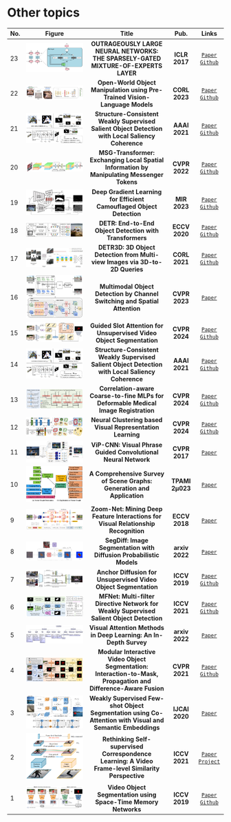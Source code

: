 # Other topics

|No.   |Figure   |Title   |Pub.  |Links|
|-----|:-----:|:-----:|:-----:|:---:|
|23|![bi](IM/MOE.png)|__OUTRAGEOUSLY LARGE NEURAL NETWORKS: THE SPARSELY-GATED MIXTURE-OF-EXPERTS LAYER__|__ICLR 2017__|[`Paper`](https://arxiv.org/pdf/1701.06538) [`Github`](https://github.com/lucidrains/mixture-of-experts)| 
|22|![bi](IM/MOO.png)|__Open-World Object Manipulation using Pre-Trained Vision-Language Models__|__CORL 2023__|[`Paper`](https://arxiv.org/abs/2303.00905) [`Github`](https://robot-moo.github.io/)|
|21|![bi](IM/SCSOD.png)|__Structure-Consistent Weakly Supervised Salient Object Detection with Local Saliency Coherence__|__AAAI 2021__|[`Paper`](https://cdn.aaai.org/ojs/16434/16434-13-19928-1-2-20210518.pdf) [`Github`](https://github.com/siyueyu/SCWSSOD)|
|20|![bi](IM/MSG.png)|__MSG-Transformer: Exchanging Local Spatial Information by Manipulating Messenger Tokens__|__CVPR 2022__|[`Paper`](https://openaccess.thecvf.com/content/CVPR2022/papers/Fang_MSG-Transformer_Exchanging_Local_Spatial_Information_by_Manipulating_Messenger_Tokens_CVPR_2022_paper.pdf) [`Github`](https://github.com/hustvl/MSG-Transformer)|
|19|![bi](IM/EFF_CAMOUFLAGED.png)|__Deep Gradient Learning for Efficient Camouflaged Object Detection__|__MIR 2023__|[`Paper`](https://arxiv.org/abs/2205.12853) [`Github`](https://github.com/GewelsJI/DGNet)|
|18|![bi](IM/DETR.png)|__DETR: End-to-End Object Detection with Transformers__|__ECCV 2020__|[`Paper`](https://www.ecva.net/papers/eccv_2020/papers_ECCV/papers/123460205.pdf) [`Github`](https://github.com/facebookresearch/detr)|
|17|![bi](IM/3dto2d.png)|__DETR3D: 3D Object Detection from Multi-view Images via 3D-to-2D Queries__|__CORL 2021__|[`Paper`](https://arxiv.org/abs/2110.06922) [`Github`](https://github.com/WangYueFt/detr3d)|
|16|![bi](IM/CSSA.png)|__Multimodal Object Detection by Channel Switching and Spatial Attention__|__CVPR 2023__|[`Paper`](https://openaccess.thecvf.com/content/CVPR2023W/PBVS/papers/Cao_Multimodal_Object_Detection_by_Channel_Switching_and_Spatial_Attention_CVPRW_2023_paper.pdf)|
|15|![bi](IM/slotVOS.png)|__Guided Slot Attention for Unsupervised Video Object Segmentation__|__CVPR 2024__|[`Paper`](https://arxiv.org/abs/2303.08314) [`Github`](https://github.com/Hydragon516/GSANet)|
|14|![bi](IM/unsuperSOD.png)|__Structure-Consistent Weakly Supervised Salient Object Detection with Local Saliency Coherence__|__AAAI 2021__|[`Paper`](https://cdn.aaai.org/ojs/16434/16434-13-19928-1-2-20210518.pdf) [`Github`](http://github.com/siyueyu/SCWSSOD)|
|13|![bi](IM/CMW.png)|__Correlation-aware Coarse-to-fine MLPs for Deformable Medical Image Registration__|__CVPR 2024__|[`Paper`](https://openaccess.thecvf.com/content/CVPR2024/papers/Meng_Correlation-aware_Coarse-to-fine_MLPs_for_Deformable_Medical_Image_Registration_CVPR_2024_paper.pdf) [`Github`](https://github.com/MungoMeng/Registration-CorrMLP)|
|12|![bi](IM/FEC.png)|__Neural Clustering based Visual Representation Learning__|__CVPR 2024__|[`Paper`](https://openaccess.thecvf.com/content/CVPR2024/papers/Chen_Neural_Clustering_based_Visual_Representation_Learning_CVPR_2024_paper.pdf) [`Github`](https://github.com/guikunchen/FEC/)|
|11|![vip_cnn](IM/vip_cnn.png)|__ViP-CNN: Visual Phrase Guided Convolutional Neural Network__|__CVPR 2017__|[`Paper`](https://openaccess.thecvf.com/content_cvpr_2017/papers/Li_ViP-CNN_Visual_Phrase_CVPR_2017_paper.pdf)|
|10|![scene_graph](IM/scene_graph.png)|__A Comprehensive Survey of Scene Graphs: Generation and Application__|__TPAMI 2µ023__|[`Paper`](https://arxiv.org/pdf/2104.01111.pdf)|
|9|![zoomnet](IM/zoomnet.png)|__Zoom-Net: Mining Deep Feature Interactions for Visual Relationship Recognition__|__ECCV 2018__|[`Paper`](https://openaccess.thecvf.com/content_ECCV_2018/papers/Guojun_Yin_Zoom-Net_Mining_Deep_ECCV_2018_paper.pdf)|
|8|![segdiff](IM/segdiff.png)|__SegDiff: Image Segmentation with Diffusion Probabilistic Models__|__arxiv 2022__|[`Paper`](https://arxiv.org/pdf/2112.00390.pdf)|
|7|![diff](IM/diff.png)|__Anchor Diffusion for Unsupervised Video Object Segmentation__|__ICCV 2019__|[`Paper`](https://openaccess.thecvf.com/content_ICCV_2019/papers/Yang_Anchor_Diffusion_for_Unsupervised_Video_Object_Segmentation_ICCV_2019_paper.pdf) [`Github`](https://github.com/yz93/anchor-diff-VOS)|
|6|![MiNet](IM/WEAKSOD.png)|__MFNet: Multi-filter Directive Network for Weakly Supervised Salient Object Detection__|__ICCV 2021__|[`Paper`](https://openaccess.thecvf.com/content/ICCV2021/papers/Piao_MFNet_Multi-Filter_Directive_Network_for_Weakly_Supervised_Salient_Object_Detection_ICCV_2021_paper.pdf) [`Github`](https://github.com/OIPLab-DUT/MFNet)|
|5|![attention](IM/attention.png)|__Visual Attention Methods in Deep Learning: An In-Depth Survey__|__arxiv 2022__|[`Paper`](https://arxiv.org/abs/2204.07756)|
|4|![MiNet](IM/MiNet.png)|__Modular Interactive Video Object Segmentation: Interaction-to-Mask, Propagation and Difference-Aware Fusion__|__CVPR 2021__|[`Paper`](https://openaccess.thecvf.com/content/CVPR2021/papers/Cheng_Modular_Interactive_Video_Object_Segmentation_Interaction-to-Mask_Propagation_and_Difference-Aware_Fusion_CVPR_2021_paper.pdf) [`Github`](https://github.com/hkchengrex/MiVOS)|
|3|![IJCAI20](IM/IJCAI20.png)|__Weakly Supervised Few-shot Object Segmentation using Co-Attention with Visual and Semantic Embeddings__|__IJCAI 2020__|[`Paper`](https://arxiv.org/abs/2001.09540)|
|2|![rethinking](IM/rethinking_frame_level_similarity.png)|__Rethinking Self-supervised Correspondence Learning: A Video Frame-level Similarity Perspective__|__ICCV 2021__|[`Paper`](https://openaccess.thecvf.com/content/ICCV2021/papers/Xu_Rethinking_Self-Supervised_Correspondence_Learning_A_Video_Frame-Level_Similarity_Perspective_ICCV_2021_paper.pdf) [`Project`](https://jerryxu.net/VFS/)|
|1|![OD-GCN](IM/STM.png)|__Video Object Segmentation using Space-Time Memory Networks__|__ICCV 2019__|[`Paper`](https://openaccess.thecvf.com/content_ICCV_2019/papers/Oh_Video_Object_Segmentation_Using_Space-Time_Memory_Networks_ICCV_2019_paper.pdf) [`Github`](https://github.com/seoungwugoh/STM)|

